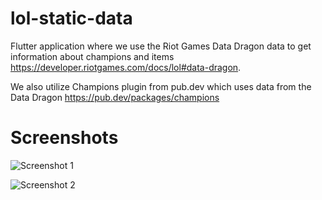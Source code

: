 # lol-static-data
Flutter application where we use the Riot Games Data Dragon data to get information about champions and items https://developer.riotgames.com/docs/lol#data-dragon. 

We also utilize Champions plugin from pub.dev which uses data from the Data Dragon https://pub.dev/packages/champions


# Screenshots
![Screenshot 1](https://i.imgur.com/dsReNV3.jpg)

![Screenshot 2](https://i.imgur.com/hRcKOTL.jpg)
